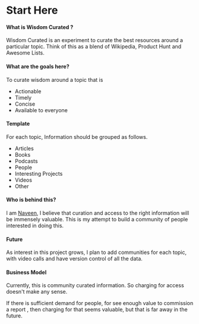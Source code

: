 # Start Here

#### **What is Wisdom Curated ?**

Wisdom Curated is an experiment to curate the best resources around a particular topic. Think of this as a blend of Wikipedia, Product Hunt and Awesome Lists.

#### What are the goals here?

To curate wisdom around a topic that is

* Actionable
* Timely
* Concise
* Available to everyone

#### Template

For each topic, Information should be grouped as follows.

* Articles
* Books
* Podcasts
* People
* Interesting Projects
* Videos
* Other

#### Who is behind this?

I am [Naveen](https://twitter.com/_naveenmishra), I believe that curation and access to the right information will be immensely valuable. This is my attempt to build a community of people interested in doing this.

#### Future

As interest in this project grows, I plan to add communities for each topic, with video calls and have version control of all the data.

#### Business Model

Currently, this is community curated information. So charging for access doesn't make any sense.

If there is sufficient demand for people, for see enough value to commission a report , then charging for that seems valuable, but that is far away in the future. 



